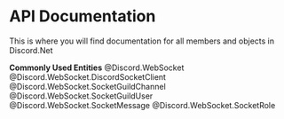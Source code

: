 
# API Documentation

This is where you will find documentation for all members and objects in Discord.Net

__Commonly Used Entities__
@Discord.WebSocket
@Discord.WebSocket.DiscordSocketClient
@Discord.WebSocket.SocketGuildChannel
@Discord.WebSocket.SocketGuildUser
@Discord.WebSocket.SocketMessage
@Discord.WebSocket.SocketRole